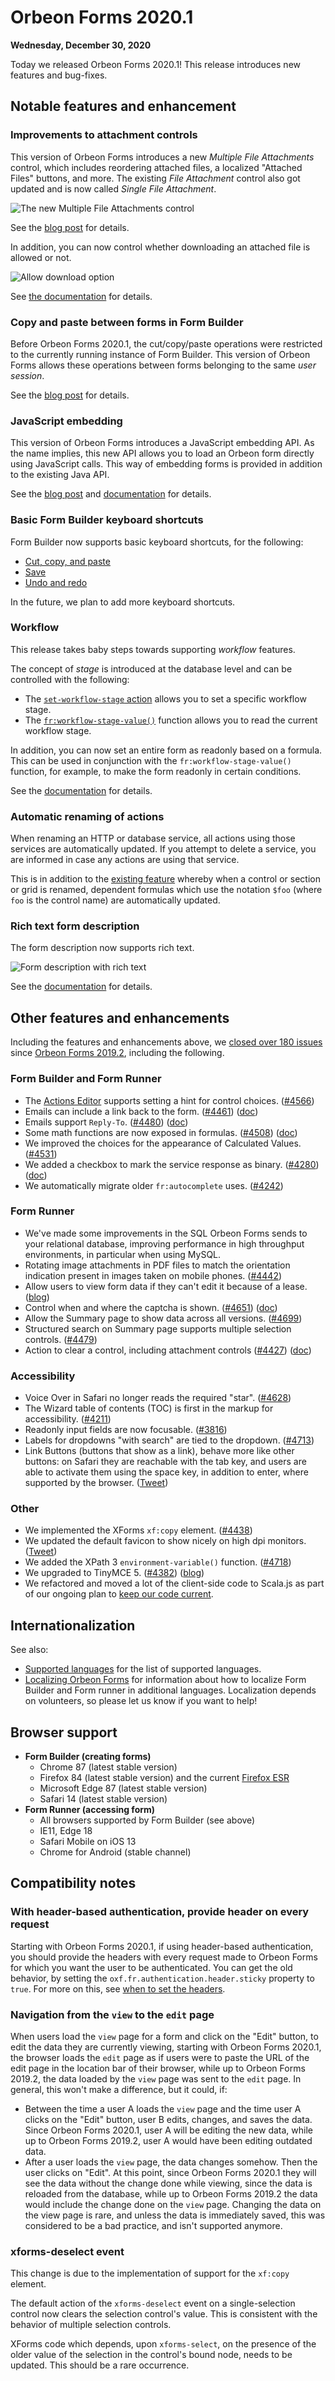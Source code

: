 # Orbeon Forms 2020.1

__Wednesday, December 30, 2020__

Today we released Orbeon Forms 2020.1! This release introduces new features and bug-fixes.

## Notable features and enhancement

### Improvements to attachment controls

This version of Orbeon Forms introduces a new *Multiple File Attachments* control, which includes reordering attached files, a localized "Attached Files" buttons, and more. The existing *File Attachment* control also got updated and is now called *Single File Attachment*.

![The new *Multiple File Attachments* control](/form-runner/component/images/xbl-attachment-multiple.png)

See the [blog post](https://blog.orbeon.com/2020/05/the-new-multiple-file-attachments.html) for details.

In addition, you can now control whether downloading an attached file is allowed or not.

![Allow download option](/form-runner/component/images/xbl-attachment-control-settings.png)

See [the documentation](/form-runner/component/attachment.md) for details. 
 
### Copy and paste between forms in Form Builder

Before Orbeon Forms 2020.1, the cut/copy/paste operations were restricted to the currently running instance of Form Builder. This version of Orbeon Forms allows these operations between forms belonging to the same *user session*.

See the [blog post](https://blog.orbeon.com/2020/06/copying-and-pasting-across-forms.html) for details.
  
### JavaScript embedding

This version of Orbeon Forms introduces a JavaScript embedding API. As the name implies, this new API allows you to load an Orbeon form directly using JavaScript calls. This way of embedding forms is provided in addition to the existing Java API.

See the [blog post](https://blog.orbeon.com/2020/07/introducing-javascript-embedding-api.html) and [documentation](/form-runner/link-embed/javascript-api.md) for details.
  
### Basic Form Builder keyboard shortcuts

Form Builder now supports basic keyboard shortcuts, for the following:

- [Cut, copy, and paste](/form-builder/cut-copy-paste.md#keyboard-shortcuts)
- [Save](/form-builder/form-editor.md#keyboard-shortcuts)
- [Undo and redo](/form-builder/undo-redo.md#keyboard-shortcuts)

In the future, we plan to add more keyboard shortcuts.

### Workflow

This release takes baby steps towards supporting *workflow* features.

The concept of *stage* is introduced at the database level and can be controlled with the following:

- The [`set-workflow-stage` action](/form-runner/advanced/buttons-and-processes/actions-form-runner.md#set-workflow-stage) allows you to set a specific workflow stage.
- The [`fr:workflow-stage-value()`](/xforms/xpath/extension-form-runner.md#fr-workflow-stage-value) function allows you to read the current workflow stage.

In addition, you can now set an entire form as readonly based on a formula. This can be used in conjunction with the `fr:workflow-stage-value()` function, for example, to make the form readonly in certain conditions.

See the [documentation](/form-builder/form-settings.md#formula) for details.

### Automatic renaming of actions

When renaming an HTTP or database service, all actions using those services are automatically updated. If you attempt to delete a service, you are informed in case any actions are using that service.

This is in addition to the [existing feature](/form-builder/formulas.md#renaming-of-controls-and-formulas) whereby when a control or section or grid is renamed, dependent formulas which use the notation `$foo` (where `foo` is the control name) are automatically updated.

### Rich text form description

The form description now supports rich text.

![Form description with rich text](/form-builder/images/form-settings-general-html.png)

See the [documentation](/form-builder/form-settings.md) for details.

## Other features and enhancements

Including the features and enhancements above, we [closed over 180 issues](https://github.com/orbeon/orbeon-forms/issues?q=is%3Aissue+is%3Aclosed+project%3Aorbeon%2Forbeon-forms%2F20) since [Orbeon Forms 2019.2](orbeon-forms-2019.2.md), including the following.

### Form Builder and Form Runner

- The [Actions Editor](/form-builder/actions.md) supports setting a hint for control choices. ([\#4566](https://github.com/orbeon/orbeon-forms/issues/4566))
- Emails can include a link back to the form. ([\#4461](https://github.com/orbeon/orbeon-forms/issues/4461)) ([doc](/form-builder/advanced/template-syntax.md#links))
- Emails support `Reply-To`. ([\#4480](https://github.com/orbeon/orbeon-forms/issues/4480)) ([doc](/form-builder/control-settings.md#email-options))
- Some math functions are now exposed in formulas. ([\#4508](https://github.com/orbeon/orbeon-forms/issues/4508)) ([doc](/xforms/xpath/standard-functions.md#xpath-3-0-functions))
- We improved the choices for the appearance of Calculated Values. ([\#4531](https://github.com/orbeon/orbeon-forms/issues/4531))
- We added a checkbox to mark the service response as binary. ([\#4280](https://github.com/orbeon/orbeon-forms/issues/4280)) ([doc](/form-builder/advanced/services-and-actions/http-services.md#advanced-parameters))
- We automatically migrate older `fr:autocomplete` uses. ([\#4242](https://github.com/orbeon/orbeon-forms/issues/4242))

### Form Runner

- We've made some improvements in the SQL Orbeon Forms sends to your relational database, improving performance in high throughput environments, in particular when using MySQL.
- Rotating image attachments in PDF files to match the orientation indication present in images taken on mobile phones. ([\#4442](https://github.com/orbeon/orbeon-forms/issues/4442))
- Allow users to view form data if they can't edit it because of a lease. ([blog](https://blog.orbeon.com/2020/07/allowing-users-to-view-form-data-if.html))
- Control when and where the captcha is shown. ([\#4651](https://github.com/orbeon/orbeon-forms/issues/4651)) ([doc](/configuration/properties/form-runner-detail-page.md#captcha))
- Allow the Summary page to show data across all versions. ([\#4699](https://github.com/orbeon/orbeon-forms/issues/4699))
- Structured search on Summary page supports multiple selection controls. ([\#4479](https://github.com/orbeon/orbeon-forms/issues/4479))
- Action to clear a control, including attachment controls ([\#4427](https://github.com/orbeon/orbeon-forms/issues/4427)) ([doc](/form-builder/advanced/services-and-actions/actions-syntax.md#clearing-the-value-of-a-control))

### Accessibility

- Voice Over in Safari no longer reads the required "star". ([\#4628](https://github.com/orbeon/orbeon-forms/issues/4628))
- The Wizard table of contents (TOC) is first in the markup for accessibility. ([\#4211](https://github.com/orbeon/orbeon-forms/issues/4211))
- Readonly input fields are now focusable. ([\#3816](https://github.com/orbeon/orbeon-forms/issues/3816))
- Labels for dropdowns "with search" are tied to the dropdown. ([\#4713](https://github.com/orbeon/orbeon-forms/issues/4713))
- Link Buttons (buttons that show as a link), behave more like other buttons: on Safari they are reachable with the tab key, and users are able to activate them using the space key, in addition to enter, where supported by the browser. ([Tweet](https://twitter.com/orbeon/status/1288634524641894400))

### Other

- We implemented the XForms `xf:copy` element. ([\#4438](https://github.com/orbeon/orbeon-forms/issues/4438))
- We updated the default favicon to show nicely on high dpi monitors. ([Tweet](https://twitter.com/orbeon/status/1274053039062540288))
- We added the XPath 3 `environment-variable()` function. ([\#4718](https://github.com/orbeon/orbeon-forms/issues/4718))
- We upgraded to TinyMCE 5. ([\#4382](https://github.com/orbeon/orbeon-forms/issues/4382)) ([blog](https://blog.orbeon.com/2020/01/upgrading-to-tinymce-5.html))
- We refactored and moved a lot of the client-side code to Scala.js as part of our ongoing plan to [keep our code current](https://blog.orbeon.com/2019/12/keeping-our-code-current.html).

## Internationalization

See also:  

- [Supported languages](/form-runner/feature/supported-languages.md) for the list of supported languages.
- [Localizing Orbeon Forms](/contributors/localizing-orbeon-forms.md) for information about how to localize Form Builder and Form runner in additional languages. Localization depends on volunteers, so please let us know if you want to help!

## Browser support

- **Form Builder (creating forms)**
    - Chrome 87 (latest stable version)
    - Firefox 84 (latest stable version) and the current [Firefox ESR](https://www.mozilla.org/en-US/firefox/enterprise/)
    - Microsoft Edge 87 (latest stable version)
    - Safari 14 (latest stable version)
- **Form Runner (accessing form)**
    - All browsers supported by Form Builder (see above)
    - IE11, Edge 18
    - Safari Mobile on iOS 13
    - Chrome for Android (stable channel)

## Compatibility notes

### With header-based authentication, provide header on every request

Starting with Orbeon Forms 2020.1, if using header-based authentication, you should provide the headers with every request made to Orbeon Forms for which you want the user to be authenticated. You can get the old behavior, by setting the `oxf.fr.authentication.header.sticky` property to `true`. For more on this, see [when to set the headers](/form-runner/access-control/users.md#when-to-set-the-headers).

### Navigation from the `view` to the `edit` page

When users load the `view` page for a form and click on the "Edit" button, to edit the data they are currently viewing, starting with Orbeon Forms 2020.1, the browser loads the `edit` page as if users were to paste the URL of the edit page in the location bar of their browser, while up to Orbeon Forms 2019.2, the data loaded by the `view` page was sent to the `edit` page. In general, this won't make a difference, but it could, if:

- Between the time a user A loads the `view` page and the time user A clicks on the "Edit" button, user B edits, changes, and saves the data. Since Orbeon Forms 2020.1, user A will be editing the new data, while up to Orbeon Forms 2019.2, user A would  have been editing outdated data.
- After a user loads the `view` page, the data changes somehow. Then the user clicks on "Edit". At this point, since Orbeon Forms 2020.1 they will see the data without the change done while viewing, since the data is reloaded from the database, while up to Orbeon Forms 2019.2 the data would include the change done on the `view` page. Changing the data on the view page is rare, and unless the data is immediately saved, this was considered to be a bad practice, and isn't supported anymore.

### xforms-deselect event

This change is due to the implementation of support for the `xf:copy` element.

The default action of the `xforms-deselect` event on a single-selection control now clears the selection control's value. This is consistent with the behavior of multiple selection controls.

XForms code which depends, upon `xforms-select`, on the presence of the older value of the selection in the control's bound node, needs to be updated. This should be a rare occurrence.
